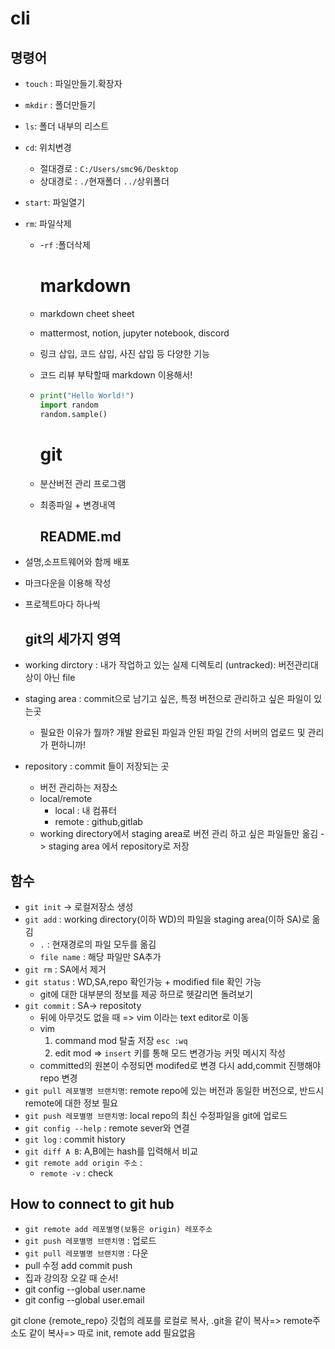 # cli

## 명령어

- `touch` : 파일만들기.확장자
- `mkdir` : 폴더만들기
- `ls`: 폴더 내부의 리스트
- `cd`: 위치변경
  - 절대경로 : `C:/Users/smc96/Desktop`
  - 상대경로 : `./`현재폴더 `../`상위폴더
- `start`: 파일열기
- `rm`: 파일삭제
  - -`rf` :폴더삭제
    
    # markdown
  - markdown cheet sheet
  - mattermost, notion, jupyter notebook, discord
  - 링크 삽입, 코드 삽입, 사진 삽입 등 다양한 기능 
  - 코드 리뷰 부탁할때 markdown 이용해서!
  - ```python
    print("Hello World!")
    import random
    random.sample()
    ```
    
    # git
  - 분산버전 관리 프로그램
  - 최종파일 + 변경내역
    
    ## README.md
- 설명,소프트웨어와 함께 배포
- 마크다운을 이용해 작성
- 프로젝트마다 하나씩
  
  ## git의 세가지 영역
- working dirctory : 내가 작업하고 있는 실제 디렉토리 (untracked): 버전관리대상이 아닌 file
- staging area : commit으로 남기고 싶은, 특정 버전으로 관리하고 싶은 파일이 있는곳
  - 필요한 이유가 뭘까? 개발 완료된 파일과 안된 파일 간의 서버의 업로드 및 관리가 편하니까!
- repository : commit 들이 저장되는 곳
  - 버전 관리하는 저장소
  - local/remote
    - local : 내 컴퓨터
    - remote : github,gitlab
  - working directory에서 staging area로 버전 관리 하고 싶은 파일들만 옮김 -> staging area 에서 repository로 저장

## 함수

- `git init` -> 로컬저장소 생성
- `git add` : working directory(이하 WD)의 파일을  staging area(이하 SA)로 옮김
  - `.` : 현재경로의 파일 모두를 옮김
  - `file name` : 해당 파일만 SA추가
- `git rm` : SA에서 제거
- `git status` : WD,SA,repo 확인가능 + modified file 확인 가능
  - git에 대한 대부분의 정보를 제공 하므로 헷갈리면 돌려보기
- `git commit` : SA-> repositoty
  - 뒤에 아무것도 없을 때 => vim 이라는 text editor로 이동
  - vim
    1. command mod 탈출 저장 `esc :wq`
    2. edit mod => `insert` 키를 통해 모드 변경가능 커밋 메시지 작성
  - committed의 원본이 수정되면 modifed로 변경 다시 add,commit 진행해야 repo 변경
- `git pull 레포별명 브랜치명`: remote repo에 있는 버전과 동일한 버전으로, 반드시 remote에 대한 정보 필요
- `git push 레포별명 브랜치명`: local repo의 최신 수정파일을 git에 업로드
- `git config --help` : remote sever와 연결
- `git log` : commit history
- `git diff A B`: A,B에는 hash를 입력해서 비교 
- `git remote add origin 주소` :
  - `remote -v` : check

## How to connect to git hub

* `git remote add 레포별명(보통은 origin) 레포주소`
* `git push 레포별명 브랜치명` : 업로드
* `git pull 레포별명 브랜치명` : 다운
* pull 수정 add commit push
* 집과 강의장 오갈 때 순서!
* git config --global user.name
* git config --global user.email 

git clone {remote_repo} 깃헙의 레포를 로컬로 복사, .git을 같이 복사=> remote주소도 같이 복사=> 따로 init, remote add 필요없음
